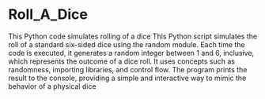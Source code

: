# Roll_A_Dice
This Python code simulates rolling of a dice 
This Python script simulates the roll of a standard six-sided dice using the random module. Each time the code is executed, it generates a random integer between 1 and 6, inclusive, which represents the outcome of a dice roll.
It uses concepts such as randomness, importing libraries, and control flow.
The program prints the result to the console, providing a simple and interactive way to mimic the behavior of a physical dice
